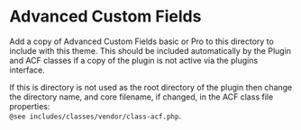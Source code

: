 # Advanced Custom Fields

Add a copy of Advanced Custom Fields basic or Pro to this directory to include with this theme. This should be included automatically by the Plugin and ACF classes if a copy of the plugin is not active via the plugins interface.

If this is directory is not used as the root directory of the plugin then change the directory name, and core filename, if changed, in the ACF class file properties:  
`@see includes/classes/vendor/class-acf.php`.
